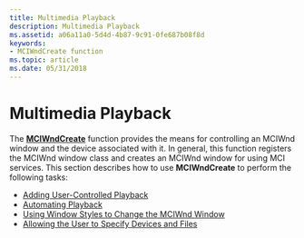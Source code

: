```yaml
---
title: Multimedia Playback
description: Multimedia Playback
ms.assetid: a06a11a0-5d4d-4b87-9c91-0fe687b08f8d
keywords:
- MCIWndCreate function
ms.topic: article
ms.date: 05/31/2018
---
```


# Multimedia Playback

The [**MCIWndCreate**](/windows/desktop/api/Vfw/nf-vfw-mciwndcreatea) function provides the means for controlling an MCIWnd window and the device associated with it. In general, this function registers the MCIWnd window class and creates an MCIWnd window for using MCI services. This section describes how to use **MCIWndCreate** to perform the following tasks:

-   [Adding User-Controlled Playback](adding-user-controlled-playback.md)
-   [Automating Playback](automating-playback.md)
-   [Using Window Styles to Change the MCIWnd Window](using-window-styles-to-change-the-mciwnd-window.md)
-   [Allowing the User to Specify Devices and Files](allowing-the-user-to-specify-devices-and-files.md)

 

 




